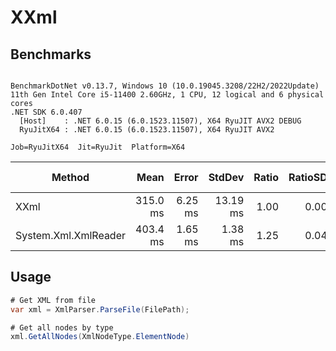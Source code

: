 # XXml

## Benchmarks

```

BenchmarkDotNet v0.13.7, Windows 10 (10.0.19045.3208/22H2/2022Update)
11th Gen Intel Core i5-11400 2.60GHz, 1 CPU, 12 logical and 6 physical cores
.NET SDK 6.0.407
  [Host]    : .NET 6.0.15 (6.0.1523.11507), X64 RyuJIT AVX2 DEBUG
  RyuJitX64 : .NET 6.0.15 (6.0.1523.11507), X64 RyuJIT AVX2

Job=RyuJitX64  Jit=RyuJit  Platform=X64  

```

|               Method |     Mean |   Error |   StdDev | Ratio | RatioSD |      Gen0 |  Allocated | Alloc Ratio |
|--------------------- |---------:|--------:|---------:|------:|--------:|----------:|-----------:|------------:|
|                 XXml | 315.0 ms | 6.25 ms | 13.19 ms |  1.00 |    0.00 |         - |      944 B |        1.00 |
| System.Xml.XmlReader | 403.4 ms | 1.65 ms |  1.38 ms |  1.25 |    0.04 | 4000.0000 | 28020928 B |   29,683.19 |

## Usage

```csharp
# Get XML from file
var xml = XmlParser.ParseFile(FilePath);

# Get all nodes by type
xml.GetAllNodes(XmlNodeType.ElementNode)
```